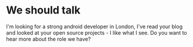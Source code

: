 # We should talk

I'm looking for a strong android developer in London, I've read your blog and looked at your open source projects - I like what I see. Do you want to hear more about the role we have?
